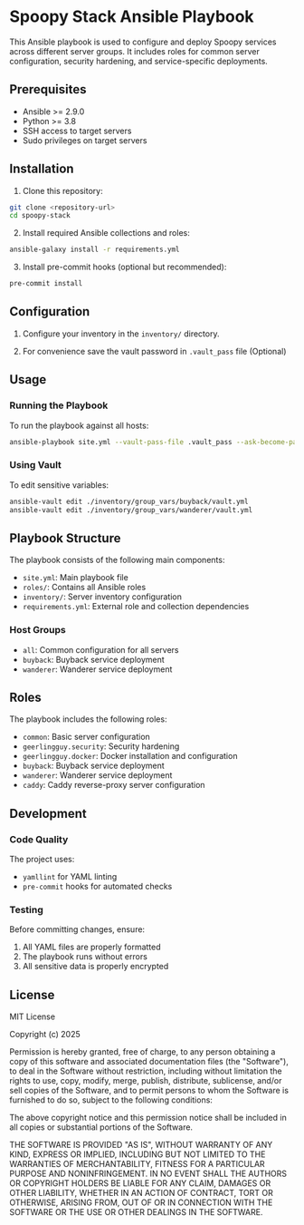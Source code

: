 # Spoopy Stack Ansible Playbook

This Ansible playbook is used to configure and deploy Spoopy services across different server groups. It includes roles for common server configuration, security hardening, and service-specific deployments.

## Prerequisites

- Ansible >= 2.9.0
- Python >= 3.8
- SSH access to target servers
- Sudo privileges on target servers

## Installation

1. Clone this repository:
```bash
git clone <repository-url>
cd spoopy-stack
```

2. Install required Ansible collections and roles:
```bash
ansible-galaxy install -r requirements.yml
```

3. Install pre-commit hooks (optional but recommended):
```bash
pre-commit install
```

## Configuration

1. Configure your inventory in the `inventory/` directory.

2. For convenience save the vault password in `.vault_pass` file (Optional)

## Usage

### Running the Playbook

To run the playbook against all hosts:
```bash
ansible-playbook site.yml --vault-pass-file .vault_pass --ask-become-pass
```

### Using Vault

To edit sensitive variables:
```bash
ansible-vault edit ./inventory/group_vars/buyback/vault.yml
ansible-vault edit ./inventory/group_vars/wanderer/vault.yml
```

## Playbook Structure

The playbook consists of the following main components:

- `site.yml`: Main playbook file
- `roles/`: Contains all Ansible roles
- `inventory/`: Server inventory configuration
- `requirements.yml`: External role and collection dependencies

### Host Groups

- `all`: Common configuration for all servers
- `buyback`: Buyback service deployment
- `wanderer`: Wanderer service deployment

## Roles

The playbook includes the following roles:

- `common`: Basic server configuration
- `geerlingguy.security`: Security hardening
- `geerlingguy.docker`: Docker installation and configuration
- `buyback`: Buyback service deployment
- `wanderer`: Wanderer service deployment
- `caddy`: Caddy reverse-proxy server configuration

## Development

### Code Quality

The project uses:
- `yamllint` for YAML linting
- `pre-commit` hooks for automated checks

### Testing

Before committing changes, ensure:
1. All YAML files are properly formatted
2. The playbook runs without errors
3. All sensitive data is properly encrypted

## License

MIT License

Copyright (c) 2025

Permission is hereby granted, free of charge, to any person obtaining a copy
of this software and associated documentation files (the "Software"), to deal
in the Software without restriction, including without limitation the rights
to use, copy, modify, merge, publish, distribute, sublicense, and/or sell
copies of the Software, and to permit persons to whom the Software is
furnished to do so, subject to the following conditions:

The above copyright notice and this permission notice shall be included in all
copies or substantial portions of the Software.

THE SOFTWARE IS PROVIDED "AS IS", WITHOUT WARRANTY OF ANY KIND, EXPRESS OR
IMPLIED, INCLUDING BUT NOT LIMITED TO THE WARRANTIES OF MERCHANTABILITY,
FITNESS FOR A PARTICULAR PURPOSE AND NONINFRINGEMENT. IN NO EVENT SHALL THE
AUTHORS OR COPYRIGHT HOLDERS BE LIABLE FOR ANY CLAIM, DAMAGES OR OTHER
LIABILITY, WHETHER IN AN ACTION OF CONTRACT, TORT OR OTHERWISE, ARISING FROM,
OUT OF OR IN CONNECTION WITH THE SOFTWARE OR THE USE OR OTHER DEALINGS IN THE
SOFTWARE.

